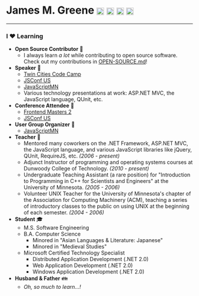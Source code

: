 # James M. Greene [<img class="emoji" title="GitHub" alt=":octocat:" src="https://a248.e.akamai.net/assets.github.com/images/icons/emoji/octocat.png" height="20" width="20" align="absmiddle" />][me/gh] [<img class="emoji" title="Twitter" alt=":bird:" src="https://a248.e.akamai.net/assets.github.com/images/icons/emoji/bird.png" height="20" width="20" align="absmiddle" />][me/t] [<img class="emoji" title="Email" alt=":e-mail:" src="https://a248.e.akamai.net/assets.github.com/images/icons/emoji/e-mail.png" height="20" width="20" align="absmiddle" />][me/email] [<img class="emoji" title="Website" alt=":earth_americas:" src="https://a248.e.akamai.net/assets.github.com/images/icons/emoji/earth_americas.png" height="20" width="20" align="absmiddle" />][me/site]  

---

### I :heart: Learning
 - **Open Source Contributor** :gift:
    - I always learn _a lot_ while contributing to open source software. Check out my contributions in [OPEN-SOURCE.md][cover-letter/open-source]!
 - **Speaker** :speech_balloon:
    - [Twin Cities Code Camp][speaker/tccc12]
    - [JSConf US][speaker/jsconf2012]
    - [JavaScriptMN][speaker/jsmn]
    - Various technology presentations at work: ASP.NET MVC, the JavaScript language, QUnit, etc.
 - **Conference Attendee** :ticket:
    - [Frontend Masters 2][attendee/fem2]
    - [JSConf US][attendee/jsconf2012]
 - **User Group Organizer** :calendar:
    - [JavaScriptMN][organizer/jsmn]
 - **Teacher** :book:
    - Mentored many coworkers on the .NET Framework, ASP.NET MVC, the JavaScript language, and various JavaScript
      libraries like jQuery, QUnit, RequireJS, etc. _(2006 - present)_
    - Adjunct Instructor of programming and operating systems courses at Dunwoody College of Technology. _(2010 - present)_
    - Undergraduate Teaching Assistant (a rare position) for "Introduction to Programming in C++ for Scientists
      and Engineers" at the University of Minnesota. _(2005 - 2006)_
    - Volunteer UNIX Teacher for the University of Minnesota's chapter of the Association for Computing Machinery (ACM),
      teaching a series of introductory classes to the public on using UNIX at the beginning of each semester. _(2004 - 2006)_
 - **Student** :mortar_board:
    - M.S. Software Engineering
    - B.A. Computer Science
       - Minored in "Asian Languages & Literature: Japanese"
       - Minored in "Medieval Studies"
    - Microsoft Certified Technology Specialist
       - Distributed Application Development (.NET 2.0)
       - Web Application Development (.NET 2.0)
       - Windows Application Development (.NET 2.0)
 - **Husband & Father** :family:
    - _Oh, so much to learn...!_


[me/gh]: http://github.com/JamesMGreene
[me/t]: http://twitter.com/_JamesMGreene
[me/email]: mailto:james.m.greene@gmail.com
[me/site]: http://jamesgreene.net/
[cover-letter/open-source]: OPEN-SOURCE.md
[speaker/tccc12]: http://www.twincitiescodecamp.com/tccc/spring2012/sessions.aspx#s5
[speaker/jsconf2012]: http://2012.jsconf.us/#/schedule
[speaker/jsmn]: http://www.meetup.com/JavaScriptMN/events/53366672/
[attendee/fem2]: http://lanyrd.com/2012/frontendmasters/
[attendee/jsconf2012]: http://2012.jsconf.us/
[organizer/jsmn]: http://www.meetup.com/JavaScriptMN/members/?op=leaders
